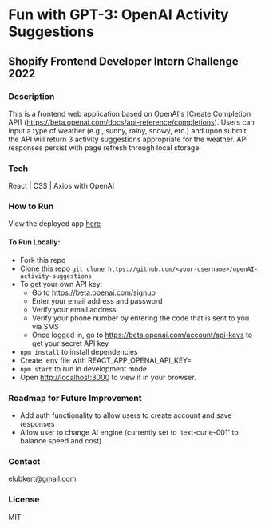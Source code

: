 # Fun with GPT-3: OpenAI Activity Suggestions
## Shopify Frontend Developer Intern Challenge 2022

### Description
This is a frontend web application based on OpenAI's [Create Completion API] (https://beta.openai.com/docs/api-reference/completions). Users can input a type of weather (e.g., sunny, rainy, snowy, etc.) and upon submit, the API will return 3 activity suggestions appropriate for the weather. API responses persist with page refresh through local storage. 

### Tech 
React | CSS | Axios with OpenAI

### How to Run
View the deployed app [here](https://elubkert-shopify-frontend.herokuapp.com/)

#### To Run Locally:
- Fork this repo
- Clone this repo `git clone https://github.com/<your-username>/openAI-activity-suggestions`
- To get your own API key:
  - Go to https://beta.openai.com/signup
  - Enter your email address and password
  - Verify your email address
  - Verify your phone number by entering the code that is sent to you via SMS
  - Once logged in, go to https://beta.openai.com/account/api-keys to get your secret API key
- `npm install` to install dependencies
- Create .env file with REACT_APP_OPENAI_API_KEY=<your-secret-key-here>
- `npm start` to run in development mode
- Open [http://localhost:3000](http://localhost:3000) to view it in your browser.

### Roadmap for Future Improvement
- Add auth functionality to allow users to create account and save responses
- Allow user to change AI engine (currently set to 'text-curie-001' to balance speed and cost)
  
### Contact
elubkert@gmail.com

### License
MIT








